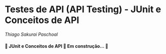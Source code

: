 # **Testes de API (API Testing) - JUnit e Conceitos de API**

*Thiago Sakurai Paschoal*

<h4> 
	🚧  JUnit e Conceitos de API 🚀 Em construção...  🚧
</h4>


